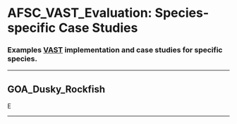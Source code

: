 # AFSC_VAST_Evaluation: Species-specific Case Studies
### Examples [VAST](https://github.com/James-Thorson/VAST) implementation and case studies for specific species.

***
## GOA_Dusky_Rockfish
E

***

